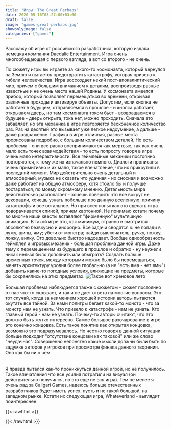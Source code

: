 ```yaml
---
title: "Игры: The Great Perhaps"
date: 2020-05-16T03:27:00+03:00
draft: false
image: "games-great-perhaps.jpg"
showonlyimage: false
categories: ["games"]
---
```

Расскажу об игре от российского разработчика, которую издала немецкая компания Daedalic Entertainment. Игра очень многообещающая с первого взгляда, а вот со второго - не очень.
<!--more-->
По сюжету игры вы играете за какого-то космонавта, который вернулся на Землю и пытается предотвратить катастрофу, которая привела к гибели человечества. Игра воссоздает некий пост-апокалиптический мир, причем с большим вниманием к деталям, воспроизводя разные известные и не очень места нашей Родины. У космонавта имеется прибор, который позволяет перемещаться во времени, открывая различные проходы и активируя объекты. Допустим, если кнопка не работает в будущем, отправляемся в прошлое - и кнопка работает, открываем дверь, но там космонавта током бьет - возвращаемся в будущее - дверь открыта, тока нет, можно проходить. Сначала это забавляет, но эта механика в игре повторяется бесконечное количество раз. Раз на десятый это вызывает уже легкое недоумение, а дальше - даже раздражение. Графика в игре отличная, разные места прорисованы подробно, с большим количеством деталей. Но есть проблема - они все равно воспринимаются как мертвые, так как очень мало есть точек взаимодействия - то есть попросту говоря в игре очень мало интерактивности. Все геймлейные механики постоянно повторяются, к тому же их изначально немного. Диалоги прописаны очень примитивно и их мало, такое впечатление, что их прикрутили в последний момент. Мир действительно очень детальный и атмосферный, музыка не сказать что удачная - но сносная и возможно даже работает на общую атмосферу, хотя стоило бы и получше постараться, по моему скромному мнению. Детальность мира действительно располагает - хочешь поверить что все вокруг не декорации, хочешь узнать побольше про данную вселенную, причину катастрофы и все остальное. Но при всех попытках это сделать игра поворачивается спиной, причем картонной. Не понимаю кстати почему во многие наши квесты вставляют "фирменную" мультяшную анимацию. В такой игре это, как минимум, странно и смотрится абсолютно безвкусно и инородно. Все задачи сводятся к: не попади в лужу, шипы, яму; убеги от монстра; найди выключатель, ручку, ножку, ложку, вилку. Это довольно быстро надоедает. Вообще однообразность геймплея и игровых механик - большая проблема данной игры. Даже тему с перемещением из будущего в прошлое и обратно - ну неужели никак нельзя было дополнить или обыграть? Создать больше временных точек, между которыми можно было бы перемещаться, менять архитектуру уровня более глобально (а не "есть яма - нет ямы") добавить какие-то погодные условия, влияющие на предметы, которые бы сохранялись на этих предметах. 
![Такое вот хреновое лето](/games-great-perhaps2.jpg)
</br>  
Большая проблема наблюдается также с сюжетом - сюжет постоянно от нас что-то скрывает, и так и не дает ответа на многие вопросы. Это тот случай, когда за неимением хорошей истории авторы пытаются окутать все тайной. За нами полигры бегает какой-то монстр - что за монстр нам не узнать. Что привело к катастрофе - нам не узнать. Кто главный герой - нам не узнать. Почему-то авторы считают, что это должно быть жутко интересно. Самое большое разочарование в игре - это конечно концовка. Есть такое понятие как открытая концовка, возможно это подразумевалось. Но честно говоря в данной ситуации больше подходит "отсутствие концовки как таковой" или же слово "неудачная". Совершенно непонятно какие мысли должны были быть по задумке авторов у игроков при просмотре финала данного творения. Оно как бы ни о чем.  
</br>  
Я правда пытался как-то проникнуться данной игрой, но не получилось. Такое впечатления что все усилия потратили на визуал (он действительно получился, но это еще не вся игра). Тем не менее я очень рад за Caligari Games, надеюсь больше отечественных разработчиков будет иметь успех, пусть и не такой большой, на западном рынке. Кстати их следующая игра, Whateverland - выглядит поинтереснее.

{{< rawhtml >}}
<div id="graphcomment"></div>
<script type="text/javascript">

  window.gc_params = {
    graphcomment_id: 'https-psyhut-ru',

    // if your website has a fixed header, indicate it's height in pixels
    fixed_header_height: 0,
  };
  
  (function() {
    var gc = document.createElement('script'); gc.type = 'text/javascript'; gc.async = true;
    gc.src = 'https://graphcomment.com/js/integration.js?' + Math.round(Math.random() * 1e8);
    (document.getElementsByTagName('head')[0] || document.getElementsByTagName('body')[0]).appendChild(gc);
  })();

</script>
{{< /rawhtml >}}